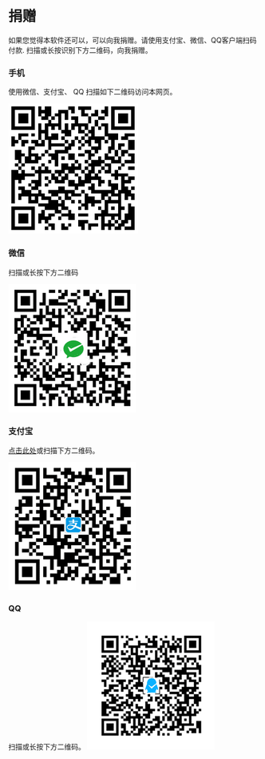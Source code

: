 ﻿#  捐赠

如果您觉得本软件还可以，可以向我捐赠。请使用支付宝、微信、QQ客户端扫码付款.
扫描或长按识别下方二维码，向我捐赠。

### 手机

使用微信、支付宝、 QQ 扫描如下二维码访问本网页。

![img](img/donate_homepage.png)


### 微信

扫描或长按下方二维码

![img](img/donate_wechat.png)


### 支付宝

[点击此处]("HTTPS://QR.ALIPAY.COM/FKX01705XN8QUFV0CLMJ47")或扫描下方二维码。

![img](img/donate_alipay.png)


### QQ

扫描或长按下方二维码。
![img](img/donate_qq.png)

